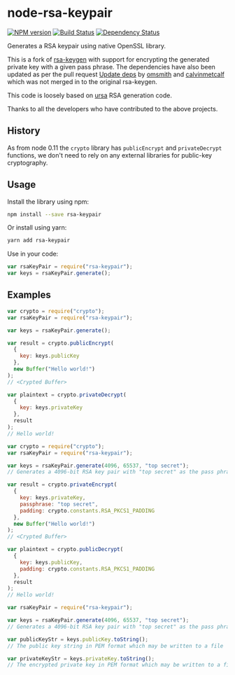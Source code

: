 # node-rsa-keypair

[![NPM version][npm-image]][npm-url] [![Build Status][travis-image]][travis-url] [![Dependency Status][daviddm-image]][daviddm-url]

Generates a RSA keypair using native OpenSSL library.

This is a fork of [rsa-keygen](https://github.com/sunjith/node-rsa-keygen) with support for encrypting the generated private key with a given pass phrase. The dependencies have also been updated as per the pull request [Update deps](https://github.com/sunjith/node-rsa-keygen/pull/6) by [omsmith](https://github.com/omsmith) and [calvinmetcalf](https://github.com/calvinmetcalf) which was not merged in to the original rsa-keygen.

This code is loosely based on [ursa](https://github.com/Medium/ursa) RSA generation code.

Thanks to all the developers who have contributed to the above projects.

## History

As from node 0.11 the `crypto` library has `publicEncrypt` and `privateDecrypt` functions, we don't need to rely on any external libraries for public-key cryptography.

## Usage

Install the library using npm:

```sh
npm install --save rsa-keypair
```

Or install using yarn:

```sh
yarn add rsa-keypair
```

Use in your code:

```javascript
var rsaKeyPair = require("rsa-keypair");
var keys = rsaKeyPair.generate();
```

## Examples

```javascript
var crypto = require("crypto");
var rsaKeyPair = require("rsa-keypair");

var keys = rsaKeyPair.generate();

var result = crypto.publicEncrypt(
  {
    key: keys.publicKey
  },
  new Buffer("Hello world!")
);
// <Crypted Buffer>

var plaintext = crypto.privateDecrypt(
  {
    key: keys.privateKey
  },
  result
);
// Hello world!
```

```javascript
var crypto = require("crypto");
var rsaKeyPair = require("rsa-keypair");

var keys = rsaKeyPair.generate(4096, 65537, "top secret");
// Generates a 4096-bit RSA key pair with "top secret" as the pass phrase to encrypt the private key

var result = crypto.privateEncrypt(
  {
    key: keys.privateKey,
    passphrase: "top secret",
    padding: crypto.constants.RSA_PKCS1_PADDING
  },
  new Buffer("Hello world!")
);
// <Crypted Buffer>

var plaintext = crypto.publicDecrypt(
  {
    key: keys.publicKey,
    padding: crypto.constants.RSA_PKCS1_PADDING
  },
  result
);
// Hello world!
```

```javascript
var rsaKeyPair = require("rsa-keypair");

var keys = rsaKeyPair.generate(4096, 65537, "top secret");
// Generates a 4096-bit RSA key pair with "top secret" as the pass phrase to encrypt the private key

var publicKeyStr = keys.publicKey.toString();
// The public key string in PEM format which may be written to a file

var privateKeyStr = keys.privateKey.toString();
// The encrypted private key in PEM format which may be written to a file
```

[npm-image]: https://badge.fury.io/js/rsa-keypair.svg
[npm-url]: https://npmjs.org/package/rsa-keypair
[travis-image]: https://travis-ci.com/sunjith/node-rsa-keypair.svg?branch=master
[travis-url]: https://travis-ci.com/sunjith/node-rsa-keypair
[daviddm-image]: https://david-dm.org/sunjith/node-rsa-keypair.svg?theme=shields.io
[daviddm-url]: https://david-dm.org/sunjith/node-rsa-keypair
